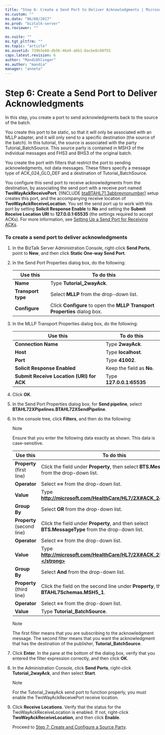 ```yaml
---
title: "Step 6: Create a Send Port to Deliver Acknowledgments | Microsoft Docs"
ms.custom: ""
ms.date: "06/08/2017"
ms.prod: "biztalk-server"
ms.reviewer: ""

ms.suite: ""
ms.tgt_pltfrm: ""
ms.topic: "article"
ms.assetid: 739b3e60-db56-46e9-a6b1-0acbe0c08f55
caps.latest.revision: 6
author: "MandiOhlinger"
ms.author: "mandia"
manager: "anneta"
---
```

# Step 6: Create a Send Port to Deliver Acknowledgments
In this step, you create a port to send acknowledgments back to the source of the batch.  

 You create this port to be static, so that it will only be associated with an MLLP adapter, and it will only send to a specific destination (the source of the batch). In this tutorial, the source is associated with the party Tutorial_BatchSource. This source party is contained in MSH3 of the individual messages and FHS3 and BHS3 of the original batch.  

 You create the port with filters that restrict the port to sending acknowledgments, not data messages. These filters specify a message type of ACK_024_GLO_DEF and a destination of Tutorial_BatchSource.  

 You configure this send port to receive acknowledgments from the destination, by associating the send port with a receive port named <strong>TwoWayAckReceivePort</strong>. [!INCLUDE [btaBTAHL71.3abbrevnonumber](../../includes/btabtahl71-3abbrevnonumber-md.md)] setup creates this port, and the accompanying receive location of <strong>TwoWayAckReceiveLocation</strong>. You set the send port up to work with this port by setting <strong>Solicit Response Enable</strong> to <strong>No</strong> and setting the <strong>Submit Receive Location URI</strong> to <strong>127.0.0.1:65535</strong> (the settings required to accept ACKs). For more information, see [Setting Up a Send Port for Receiving ACKs](../../adapters-and-accelerators/accelerator-hl7/setting-up-a-send-port-for-receiving-acks.md).  

### To create a send port to deliver acknowledgments  

1. In the BizTalk Server Administration Console, right-click **Send Ports**, point to **New**, and then click **Static One-way Send Port**.  

2. In the Send Port Properties dialog box, do the following:  


   |            Use this             |                                             To do this                                              |
   |---------------------------------|-----------------------------------------------------------------------------------------------------|
   |      <strong>Name</strong>      |                               Type <strong>Tutorial_2wayAck</strong>.                               |
   | <strong>Transport type</strong> |                        Select <strong>MLLP</strong> from the drop-down list.                        |
   |   <strong>Configure</strong>    | Click <strong>Configure</strong> to open the <strong>MLLP Transport Properties</strong> dialog box. |


3. In the MLLP Transport Properties dialog box, do the following:  


   |                        Use this                        |               To do this               |
   |--------------------------------------------------------|----------------------------------------|
   |            <strong>Connection Name</strong>            |     Type <strong>2wayAck</strong>.     |
   |                 <strong>Host</strong>                  |    Type <strong>localhost</strong>.    |
   |                 <strong>Port</strong>                  |      Type <strong>41002</strong>.      |
   |       <strong>Solicit Response Enabled</strong>        | Keep the field as <strong>No</strong>. |
   | <strong>Submit Receive Location (URI) for ACK</strong> | Type <strong>127.0.0.1:65535</strong>  |


4. Click **OK**.  

5. In the Send Port Properties dialog box, for **Send pipeline**, select **BTAHL72XPipelines.BTAHL72XSendPipeline**.  

6. In the console tree, click **Filters**, and then do the following:  

   > [!NOTE]
   >  Ensure that you enter the following data exactly as shown. This data is case-sensitive.  

   |                Use this                 |                                                         To do this                                                         |
   |-----------------------------------------|----------------------------------------------------------------------------------------------------------------------------|
   | <strong>Property</strong> (first line)  |   Click the field under <strong>Property</strong>, then select <strong>BTS.MessageType</strong> from the drop-down list.   |
   |        <strong>Operator</strong>        |                                    Select <strong>==</strong> from the drop-down list.                                     |
   |         <strong>Value</strong>          |                        Type <strong>http://microsoft.com/HealthCare/HL7/2X#ACK_24_GLO_DEF</strong>.                        |
   |        <strong>Group By</strong>        |                                    Select <strong>OR</strong> from the drop-down list.                                     |
   | <strong>Property</strong> (second line) | Click the field under <strong>Property</strong>, and then select <strong>BTS.MessageType</strong> from the drop-down list. |
   |        <strong>Operator</strong>        |                                    Select <strong>==</strong> from the drop-down list.                                     |
   |         <strong>Value</strong>          |                        Type <strong>http://microsoft.com/HealthCare/HL7/2X#ACK_25_GLO_DEF.</strong>                        |
   |        <strong>Group By</strong>        |                                    Select <strong>And</strong> from the drop-down list.                                    |
   | <strong>Property</strong> (third line)  |   Click the field on the second line under <strong>Property</strong>, then select <strong>BTAHL7Schemas.MSH5_1</strong>.   |
   |        <strong>Operator</strong>        |                                    Select <strong>==</strong> from the drop-down list.                                     |
   |         <strong>Value</strong>          |                                        Type <strong>Tutorial_BatchSource</strong>.                                         |

   > [!NOTE]
   >  The first filter means that you are subscribing to the acknowledgment message. The second filter means that you want the acknowledgment that has the destination of the publisher, **Tutorial_BatchSource**.  

7. Click **Enter**. In the pane at the bottom of the dialog box, verify that you entered the filter expression correctly, and then click **OK**.  

8. In the Administration Console, click **Send Ports**, right-click **Tutorial_2wayAck**, and then select **Start**.  

   > [!NOTE]
   >  For the Tutorial_2wayAck send port to function properly, you must enable the TwoWayAckReceivePort receive location.  

9. Click **Receive Locations**. Verify that the status for the TwoWayAckReceiveLocation is enabled. If not, right-click **TwoWayAckReceiveLocation**, and then click **Enable**.  

   Proceed to [Step 7: Create and Configure a Source Party](../../adapters-and-accelerators/accelerator-hl7/step-7-create-and-configure-a-source-party.md).